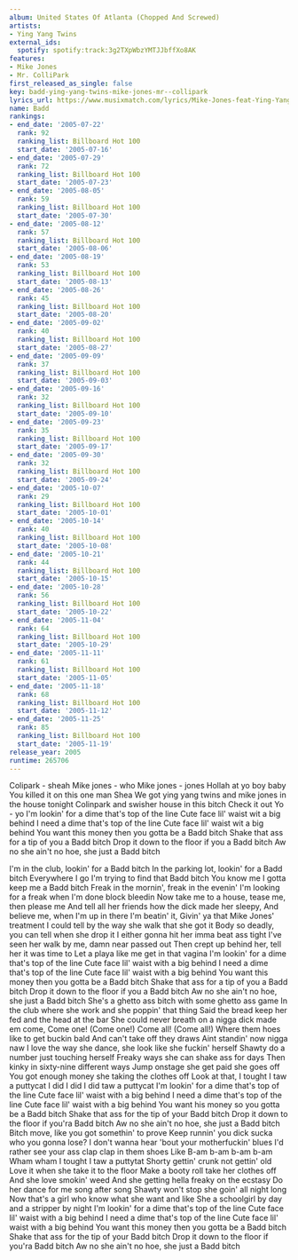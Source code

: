 ```yaml
---
album: United States Of Atlanta (Chopped And Screwed)
artists:
- Ying Yang Twins
external_ids:
  spotify: spotify:track:3g2TXpWbzYMTJJbffXo8AK
features:
- Mike Jones
- Mr. ColliPark
first_released_as_single: false
key: badd-ying-yang-twins-mike-jones-mr--collipark
lyrics_url: https://www.musixmatch.com/lyrics/Mike-Jones-feat-Ying-Yang-Twins-Mr-Collipark/Badd-2
name: Badd
rankings:
- end_date: '2005-07-22'
  rank: 92
  ranking_list: Billboard Hot 100
  start_date: '2005-07-16'
- end_date: '2005-07-29'
  rank: 72
  ranking_list: Billboard Hot 100
  start_date: '2005-07-23'
- end_date: '2005-08-05'
  rank: 59
  ranking_list: Billboard Hot 100
  start_date: '2005-07-30'
- end_date: '2005-08-12'
  rank: 57
  ranking_list: Billboard Hot 100
  start_date: '2005-08-06'
- end_date: '2005-08-19'
  rank: 53
  ranking_list: Billboard Hot 100
  start_date: '2005-08-13'
- end_date: '2005-08-26'
  rank: 45
  ranking_list: Billboard Hot 100
  start_date: '2005-08-20'
- end_date: '2005-09-02'
  rank: 40
  ranking_list: Billboard Hot 100
  start_date: '2005-08-27'
- end_date: '2005-09-09'
  rank: 37
  ranking_list: Billboard Hot 100
  start_date: '2005-09-03'
- end_date: '2005-09-16'
  rank: 32
  ranking_list: Billboard Hot 100
  start_date: '2005-09-10'
- end_date: '2005-09-23'
  rank: 35
  ranking_list: Billboard Hot 100
  start_date: '2005-09-17'
- end_date: '2005-09-30'
  rank: 32
  ranking_list: Billboard Hot 100
  start_date: '2005-09-24'
- end_date: '2005-10-07'
  rank: 29
  ranking_list: Billboard Hot 100
  start_date: '2005-10-01'
- end_date: '2005-10-14'
  rank: 40
  ranking_list: Billboard Hot 100
  start_date: '2005-10-08'
- end_date: '2005-10-21'
  rank: 44
  ranking_list: Billboard Hot 100
  start_date: '2005-10-15'
- end_date: '2005-10-28'
  rank: 56
  ranking_list: Billboard Hot 100
  start_date: '2005-10-22'
- end_date: '2005-11-04'
  rank: 64
  ranking_list: Billboard Hot 100
  start_date: '2005-10-29'
- end_date: '2005-11-11'
  rank: 61
  ranking_list: Billboard Hot 100
  start_date: '2005-11-05'
- end_date: '2005-11-18'
  rank: 68
  ranking_list: Billboard Hot 100
  start_date: '2005-11-12'
- end_date: '2005-11-25'
  rank: 85
  ranking_list: Billboard Hot 100
  start_date: '2005-11-19'
release_year: 2005
runtime: 265706
---
```

Colipark - sheah
Mike jones - who
Mike jones - jones
Hollah at yo boy baby
You killed it on this one man
Shea
We got ying yang twins and mike jones in the house tonight
Colinpark and swisher house in this bitch
Check it out
Yo - yo
I'm lookin' for a dime that's top of the line
Cute face lil' waist wit a big behind
I need a dime that's top of the line
Cute face lil' waist wit a big behind
You want this money then you gotta be a
Badd bitch
Shake that ass for a tip of you a
Badd bitch
Drop it down to the floor if you a
Badd bitch
Aw no she ain't no hoe, she just a
Badd bitch

I'm in the club, lookin' for a
Badd bitch
In the parking lot, lookin' for a
Badd bitch
Everywhere I go I'm trying to find that
Badd bitch
You know me I gotta keep me a
Badd bitch
Freak in the mornin', freak in the evenin'
I'm looking for a freak when I'm done block bleedin
Now take me to a house, tease me, then please me
And tell all her friends how the dick made her sleepy,
And believe me, when I'm up in there I'm beatin' it,
Givin' ya that Mike Jones' treatment
I could tell by the way she walk that she got it
Body so deadly, you can tell when she drop it
I either gonna hit her imma beat ass tight
I've seen her walk by me, damn near passed out
Then crept up behind her, tell her it was time to
Let a playa like me get in that vagina
I'm lookin' for a dime that's top of the line
Cute face lil' waist with a big behind
I need a dime that's top of the line
Cute face lil' waist with a big behind
You want this money then you gotta be a
Badd bitch
Shake that ass for a tip of you a
Badd bitch
Drop it down to the floor if you a
Badd bitch
Aw no she ain't no hoe, she just a
Badd bitch
She's a ghetto ass bitch with some ghetto ass game
In the club where she work and she poppin' that thing
Said the bread keep her fed and the head at the bar
She could never breath on a nigga dick made em come,
Come one! (Come one!) Come all! (Come all!)
Where them hoes like to get buckin bald
And can't take off they draws
Aint standin' now nigga naw
I love the way she dance, she look like she fuckin' herself
Shawty do a number just touching herself
Freaky ways she can shake ass for days
Then kinky in sixty-nine different ways
Jump onstage she get paid she goes off
You got enough money she taking the clothes off
Look at that, I tought I taw a puttycat
I did I did
I did taw a puttycat
I'm lookin' for a dime that's top of the line
Cute face lil' waist with a big behind
I need a dime that's top of the line
Cute face lil' waist with a big behind
You want his money so you gotta be a
Badd bitch
Shake that ass for the tip of your
Badd bitch
Drop it down to the floor if you'ra
Badd bitch
Aw no she ain't no hoe, she just a
Badd bitch
Bitch move, like you got somethin' to prove
Keep runnin' you dick sucka who you gonna lose?
I don't wanna hear 'bout your motherfuckin' blues
I'd rather see your ass clap clap in them shoes
Like
B-am b-am b-am b-am
Wham wham
I tought I taw a puttytat
Shorty gettin' crunk not gettin' old
Love it when she take it to the floor
Make a booty roll take her clothes off
And she love smokin' weed
And she getting hella freaky on the ecstasy
Do her dance for me song after song
Shawty won't stop she goin' all night long
Now that's a girl who know what she want and like
She a schoolgirl by day and a stripper by night
I'm lookin' for a dime that's top of the line
Cute face lil' waist with a big behind
I need a dime that's top of the line
Cute face lil' waist with a big behind
You want this money then you gotta be a
Badd bitch
Shake that ass for the tip of your
Badd bitch
Drop it down to the floor if you'ra
Badd bitch
Aw no she ain't no hoe, she just a
Badd bitch
